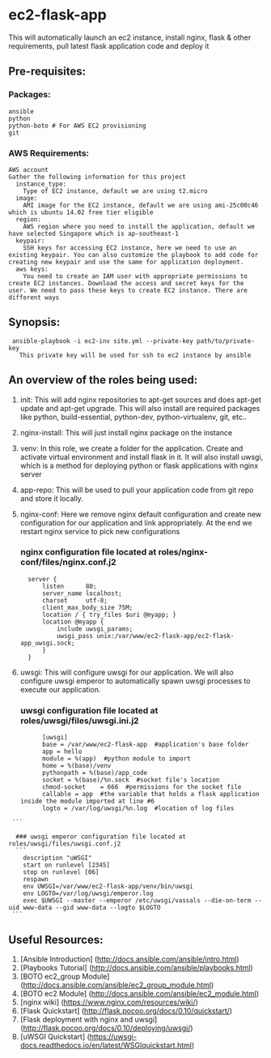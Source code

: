 # ec2-flask-app
This will automatically launch an ec2 instance, install nginx, flask &amp; other requirements, pull latest flask application code and deploy it

## Pre-requisites:
### Packages:
    ansible
    python
    python-boto # For AWS EC2 provisioning
    git
###  AWS Requirements:
    AWS account
    Gather the following information for this project
      instance_type:
        Type of EC2 instance, default we are using t2.micro
      image:
        AMI image for the EC2 instance, default we are using ami-25c00c46 which is ubuntu 14.02 free tier eligible
      region:
        AWS region where you need to install the application, default we have selected Singapore which is ap-southeast-1
      keypair:
        SSH keys for accessing EC2 instance, here we need to use an existing keypair. You can also customize the playbook to add code for creating new keypair and use the same for application deployment.
      aws keys:
        You need to create an IAM user with appropriate permissions to create EC2 instances. Download the access and secret keys for the user. We need to pass these keys to create EC2 instance. There are different ways 
## Synopsis:
     ansible-playbook -i ec2-inv site.yml --private-key path/to/private-key
       This private key will be used for ssh to ec2 instance by ansible
## An overview of the roles being used:
   1. init:
      This will add nginx repositories to apt-get sources and does apt-get update
      and apt-get upgrade. This will also install are required packages like python,
      build-essential, python-dev, python-virtualenv, git, etc..
   2. nginx-install:
      This will just install nginx package on the instance
   3. venv:
      In this role, we create a folder for the application. Create and activate
      virtual environment and install flask in it. It will also install uwsgi, which
      is a method for deploying python or flask applications with nginx server
   4. app-repo:
      This will be used to pull your application code from git repo and store
      it locally.
   5. nginx-conf:
      Here we remove nginx default configuration and create new configuration
      for our application and link appropriately. At the end we restart nginx
      service to pick new configurations

      ### nginx configuration file located at roles/nginx-conf/files/nginx.conf.j2
      ```
        server {  
            listen      80;  
            server_name localhost;  
            charset     utf-8;  
            client_max_body_size 75M;  
            location / { try_files $uri @myapp; }  
            location @myapp {  
                include uwsgi_params;  
                uwsgi_pass unix:/var/www/ec2-flask-app/ec2-flask-app_uwsgi.sock;  
            }  
        }   
      ```

   6. uwsgi:
      This will configure uwsgi for our application. We will also configure uwsgi
      emperor to automatically spawn uwsgi processes to execute our application.  

      ### uwsgi configuration file located at roles/uwsgi/files/uwsgi.ini.j2  
      ```
            [uwsgi]  
            base = /var/www/ec2-flask-app  #application's base folder  
            app = hello  
            module = %(app)  #python module to import  
            home = %(base)/venv  
            pythonpath = %(base)/app_code  
            socket = %(base)/%n.sock  #socket file's location  
            chmod-socket    = 666  #permissions for the socket file  
            callable = app  #the variable that holds a flask application inside the module imported at line #6  
            logto = /var/log/uwsgi/%n.log  #location of log files  
     ```

      ### uwsgi emperor configuration file located at roles/uwsgi/files/uwsgi.conf.j2  
      ```
        description "uWSGI"  
        start on runlevel [2345]  
        stop on runlevel [06]  
        respawn  
        env UWSGI=/var/www/ec2-flask-app/venv/bin/uwsgi  
        env LOGTO=/var/log/uwsgi/emperor.log  
        exec $UWSGI --master --emperor /etc/uwsgi/vassals --die-on-term --uid www-data --gid www-data --logto $LOGTO  
     ```


## Useful Resources:
1. [Ansible Introduction] (http://docs.ansible.com/ansible/intro.html)
2. [Playbooks Tutorial] (http://docs.ansible.com/ansible/playbooks.html)
3. [BOTO ec2_group Module] (http://docs.ansible.com/ansible/ec2_group_module.html)
4. [BOTO ec2 Module] (http://docs.ansible.com/ansible/ec2_module.html)
5. [nginx wiki] (https://www.nginx.com/resources/wiki/)
6. [Flask Quickstart] (http://flask.pocoo.org/docs/0.10/quickstart/)
7. [Flask deployment with nginx and uwsgi] (http://flask.pocoo.org/docs/0.10/deploying/uwsgi/)
8. [uWSGI Quickstart] (https://uwsgi-docs.readthedocs.io/en/latest/WSGIquickstart.html)

